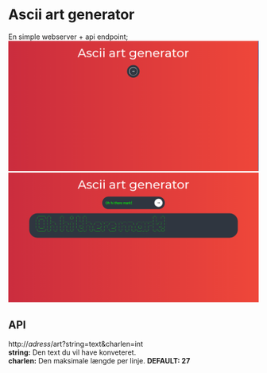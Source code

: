 # Ascii art generator
En simple webserver + api endpoint;  
![img#1](https://github.com/digitalInteraktion2019/IOTresources/blob/master/lowkeycoding_ascii/media/frontpage%231.png)
![img#2](https://github.com/digitalInteraktion2019/IOTresources/blob/master/lowkeycoding_ascii/media/frontpage%232.png)
## API
http://*adress*/art?string=text&charlen=int  
**string:** Den text du vil have konveteret.  
**charlen:** Den maksimale længde per linje. **DEFAULT: 27**  

